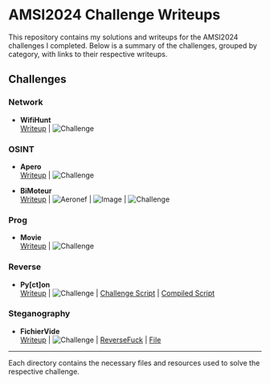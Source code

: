 
# AMSI2024 Challenge Writeups

This repository contains my solutions and writeups for the AMSI2024 challenges I completed. Below is a summary of the challenges, grouped by category, with links to their respective writeups.

## Challenges

### Network
- **WifiHunt**  
  [Writeup](Network/WifiHunt/README.md) | ![Challenge](Network/WifiHunt/chall.png)

### OSINT
- **Apero**  
  [Writeup](OSINT/Apero/README.md) | ![Challenge](OSINT/Apero/chall.png)

- **BiMoteur**  
  [Writeup](OSINT/BiMoteur/README.md) | ![Aeronef](OSINT/BiMoteur/Aeronef.png) | ![Image](OSINT/BiMoteur/Air_Legend-6-scaled.jpg) | ![Challenge](OSINT/BiMoteur/chall.png)

### Prog
- **Movie**  
  [Writeup](Prog/Movie/README.md) | ![Challenge](Prog/Movie/chall.png)

### Reverse
- **Py[ct]on**  
  [Writeup](Reverse/Py[ct]on/README.md) | ![Challenge](Reverse/Py[ct]on/chall.png) | [Challenge Script](Reverse/Py[ct]on/challenge.py) | [Compiled Script](Reverse/Py[ct]on/challenge.pyc)

### Steganography
- **FichierVide**  
  [Writeup](Steganography/FichierVide/README.md) | ![Challenge](Steganography/FichierVide/chall.png) | [ReverseFuck](Steganography/FichierVide/reversefuck.txt) | [File](Steganography/FichierVide/vide.txt)

---

Each directory contains the necessary files and resources used to solve the respective challenge.
